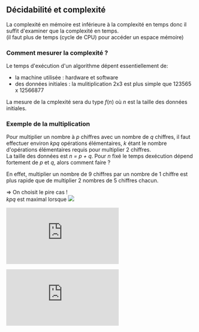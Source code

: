 ## Décidabilité et complexité  

La complexité en mémoire est inférieure à la complexité en temps donc il suffit d'examiner que la complexité en temps.  
(il faut plus de temps (cycle de CPU) pour accéder un espace mémoire)  

### Comment mesurer la complexité ?

Le temps d'exécution d'un algorithme dépent essentiellement de:
- la machine utilisée : hardware et software
- des données initiales : la mulitiplication 2x3 est plus simple que 123565 x 12566877  

La mesure de la cmplexité sera du type _f_(_n_) où _n_ est la taille des données initiales. 

### Exemple de la multiplication

Pour multiplier un nombre à  _p_ chiffres avec un nombre de _q_ chiffres, il faut effectuer environ _kpq_ opérations élémentaires, _k_ étant le nombre d'opérations élémentaires requis pour multiplier 2 chiffres.  
La taille des données est _n = p + q_. Pour _n_ fixé le temps dexécution dépend fortement de _p_ et _q_, alors comment faire ?  

En effet, multiplier un nombre de 9 chiffres par un nombre de 1 chiffre est plus rapide que de multiplier 2 nombres de 5 chiffres chacun. 

=> On choisit le pire cas !   
_kpq_ est maximal lorsque <img src="https://latex.codecogs.com/svg.latex?\small&space;p =q=\frac{n}{2}" />  


![\Large p=q=\frac{n}{2}](https://latex.codecogs.com/svg.latex?p%3Dq%3Dfrac%7Bn%7D%7B2%7D)




![\Large x=\frac{-b\pm\sqrt{b^2-4ac}}{2a}](https://latex.codecogs.com/svg.latex?x%3D%5Cfrac%7B-b%5Cpm%5Csqrt%7Bb%5E2-4ac%7D%7D%7B2a%7D)





